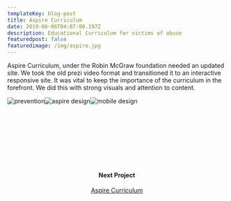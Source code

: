 ```yaml
---
templateKey: blog-post
title: Aspire Curriculum
date: 2019-06-06T04:07:00.197Z
description: Educational Curriculum for victims of abuse
featuredpost: false
featuredimage: /img/aspire.jpg
---
```

<span>Aspire Curriculum, under the Robin McGraw foundation needed an updated site. We took the old prezi video format and transitioned it to an interactive responsive site. It was vital to keep the importance of the curriculum in the forefront. We did this with strong visuals and attention to content.</span><div style="text-align:center;display: inline-block">
![prevention](/img/aspire1.jpg)![aspire design](/img/aspire3.jpg)![mobile design](/img/aspire4.jpg)
</div>
<div style="padding:120px 0;text-align:center;">
<h4>Next Project</h4>
<a href="/blog/2019-06-26-aspire-curriculum">Aspire Curriculum</a>
</div>
